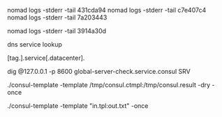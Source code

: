  nomad logs -stderr -tail 431cda94
 nomad logs -stderr -tail c7e407c4
 nomad logs -stderr -tail 7a203443


 nomad logs -stderr -tail 3914a30d


dns service lookup

[tag.]<service>.service[.datacenter].<domain>

 dig @127.0.0.1 -p 8600 global-server-check.service.consul SRV

  ./consul-template -template /tmp/consul.ctmpl:/tmp/consul.result -dry -once

./consul-template -template "in.tpl:out.txt" -once